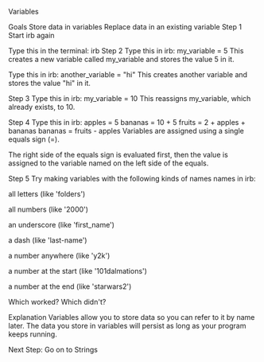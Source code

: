 Variables

Goals
Store data in variables
Replace data in an existing variable
Step 1
Start irb again

Type this in the terminal:
irb
Step 2
Type this in irb:
my_variable = 5
This creates a new variable called my_variable and stores the value 5 in it.

Type this in irb:
another_variable = "hi"
This creates another variable and stores the value "hi" in it.

Step 3
Type this in irb:
my_variable = 10
This reassigns my_variable, which already exists, to 10.

Step 4
Type this in irb:
apples = 5
bananas = 10 + 5
fruits = 2 + apples + bananas
bananas = fruits - apples
Variables are assigned using a single equals sign (=).

The right side of the equals sign is evaluated first, then the value is assigned to the variable named on the left side of the equals.


Step 5
Try making variables with the following kinds of names names in irb:

all letters (like 'folders')

all numbers (like '2000')

an underscore (like 'first_name')

a dash (like 'last-name')

a number anywhere (like 'y2k')

a number at the start (like '101dalmations')

a number at the end (like 'starwars2')

Which worked? Which didn't?

Explanation
Variables allow you to store data so you can refer to it by name later. The data you store in variables will persist as long as your program keeps running.

Next Step:
Go on to Strings